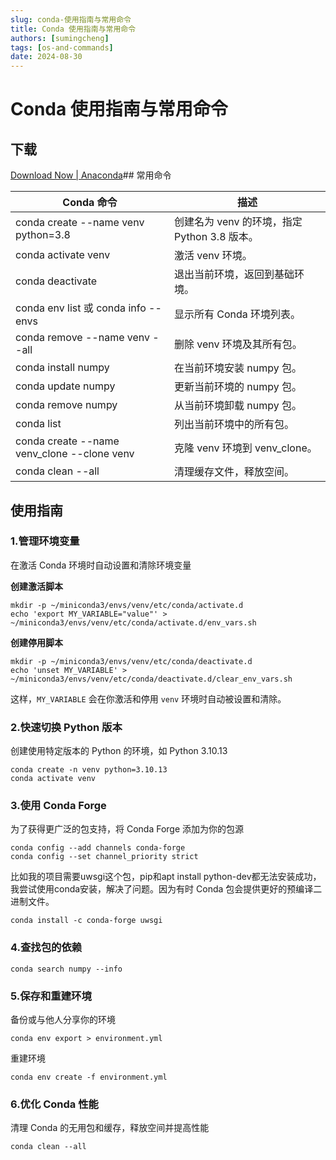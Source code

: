```yaml
---
slug: conda-使用指南与常用命令
title: Conda 使用指南与常用命令
authors: [sumingcheng]
tags: [os-and-commands]
date: 2024-08-30
---
```


# Conda 使用指南与常用命令



 

## 下载  
[Download Now | Anaconda](https://www.anaconda.com/download/success)## 常用命令  

| Conda 命令 | 描述 |
| --- | --- |
| conda create --name venv python=3.8 | 创建名为 venv 的环境，指定 Python 3.8 版本。 |
| conda activate venv | 激活 venv 环境。 |
| conda deactivate | 退出当前环境，返回到基础环境。 |
| conda env list 或 conda info --envs | 显示所有 Conda 环境列表。 |
| conda remove --name venv --all | 删除 venv 环境及其所有包。 |
| conda install numpy | 在当前环境安装 numpy 包。 |
| conda update numpy | 更新当前环境的 numpy 包。 |
| conda remove numpy | 从当前环境卸载 numpy 包。 |
| conda list | 列出当前环境中的所有包。 |
| conda create --name venv\_clone --clone venv | 克隆 venv 环境到 venv\_clone。 |
| conda clean --all | 清理缓存文件，释放空间。 |

## 使用指南  
### 1.管理环境变量  

在激活 Conda 环境时自动设置和清除环境变量

**创建激活脚本**

```
mkdir -p ~/miniconda3/envs/venv/etc/conda/activate.d
echo 'export MY_VARIABLE="value"' > ~/miniconda3/envs/venv/etc/conda/activate.d/env_vars.sh
```

**创建停用脚本**

```
mkdir -p ~/miniconda3/envs/venv/etc/conda/deactivate.d
echo 'unset MY_VARIABLE' > ~/miniconda3/envs/venv/etc/conda/deactivate.d/clear_env_vars.sh
```

这样，`MY_VARIABLE` 会在你激活和停用 `venv` 环境时自动被设置和清除。

### 2.快速切换 Python 版本  

创建使用特定版本的 Python 的环境，如 Python 3.10.13

```
conda create -n venv python=3.10.13
conda activate venv
```
### 3.使用 Conda Forge  

为了获得更广泛的包支持，将 Conda Forge 添加为你的包源

```
conda config --add channels conda-forge
conda config --set channel_priority strict
```

比如我的项目需要uwsgi这个包，pip和apt install python-dev都无法安装成功，我尝试使用conda安装，解决了问题。因为有时 Conda 包会提供更好的预编译二进制文件。

```
conda install -c conda-forge uwsgi
```
### 4.查找包的依赖  
```
conda search numpy --info
```
### 5.保存和重建环境  

备份或与他人分享你的环境

```
conda env export > environment.yml
```

重建环境

```
conda env create -f environment.yml
```
### 6.优化 Conda 性能  

清理 Conda 的无用包和缓存，释放空间并提高性能

```
conda clean --all
```